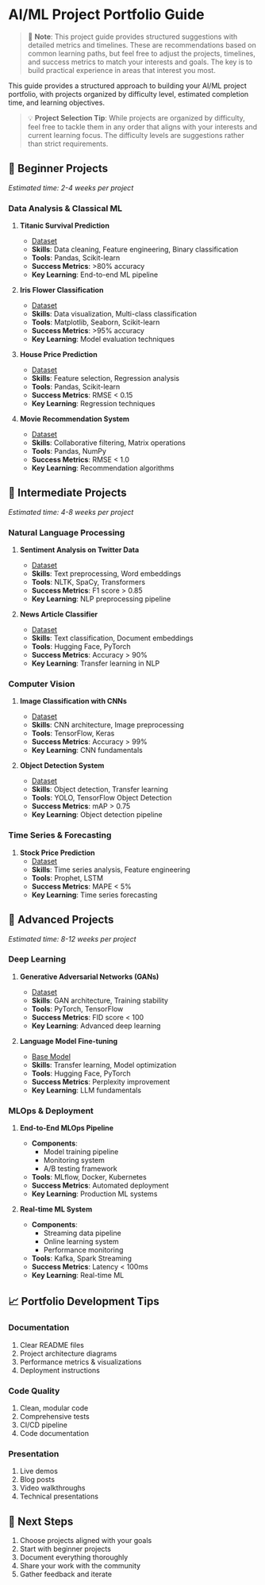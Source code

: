 # AI/ML Project Portfolio Guide

> 📝 **Note**: This project guide provides structured suggestions with detailed metrics and timelines. These are recommendations based on common learning paths, but feel free to adjust the projects, timelines, and success metrics to match your interests and goals. The key is to build practical experience in areas that interest you most.

This guide provides a structured approach to building your AI/ML project portfolio, with projects organized by difficulty level, estimated completion time, and learning objectives.

> 💡 **Project Selection Tip**: While projects are organized by difficulty, feel free to tackle them in any order that aligns with your interests and current learning focus. The difficulty levels are suggestions rather than strict requirements.

## 🌱 Beginner Projects
*Estimated time: 2-4 weeks per project*

### Data Analysis & Classical ML
1. **Titanic Survival Prediction**
   - [Dataset](https://www.kaggle.com/c/titanic)
   - **Skills**: Data cleaning, Feature engineering, Binary classification
   - **Tools**: Pandas, Scikit-learn
   - **Success Metrics**: >80% accuracy
   - **Key Learning**: End-to-end ML pipeline

2. **Iris Flower Classification**
   - [Dataset](https://www.kaggle.com/datasets/uciml/iris)
   - **Skills**: Data visualization, Multi-class classification
   - **Tools**: Matplotlib, Seaborn, Scikit-learn
   - **Success Metrics**: >95% accuracy
   - **Key Learning**: Model evaluation techniques

3. **House Price Prediction**
   - [Dataset](https://www.kaggle.com/c/house-prices-advanced-regression-techniques)
   - **Skills**: Feature selection, Regression analysis
   - **Tools**: Pandas, Scikit-learn
   - **Success Metrics**: RMSE < 0.15
   - **Key Learning**: Regression techniques

4. **Movie Recommendation System**
   - [Dataset](https://www.kaggle.com/datasets/rounakbanik/the-movies-dataset)
   - **Skills**: Collaborative filtering, Matrix operations
   - **Tools**: Pandas, NumPy
   - **Success Metrics**: RMSE < 1.0
   - **Key Learning**: Recommendation algorithms

## 🚀 Intermediate Projects
*Estimated time: 4-8 weeks per project*

### Natural Language Processing
1. **Sentiment Analysis on Twitter Data**
   - [Dataset](https://www.kaggle.com/c/nlp-getting-started)
   - **Skills**: Text preprocessing, Word embeddings
   - **Tools**: NLTK, SpaCy, Transformers
   - **Success Metrics**: F1 score > 0.85
   - **Key Learning**: NLP preprocessing pipeline

2. **News Article Classifier**
   - [Dataset](https://www.kaggle.com/c/learn-ai-bbc)
   - **Skills**: Text classification, Document embeddings
   - **Tools**: Hugging Face, PyTorch
   - **Success Metrics**: Accuracy > 90%
   - **Key Learning**: Transfer learning in NLP

### Computer Vision
1. **Image Classification with CNNs**
   - [Dataset](https://www.kaggle.com/c/digit-recognizer)
   - **Skills**: CNN architecture, Image preprocessing
   - **Tools**: TensorFlow, Keras
   - **Success Metrics**: Accuracy > 99%
   - **Key Learning**: CNN fundamentals

2. **Object Detection System**
   - [Dataset](https://www.kaggle.com/datasets/andrewmvd/face-mask-detection)
   - **Skills**: Object detection, Transfer learning
   - **Tools**: YOLO, TensorFlow Object Detection
   - **Success Metrics**: mAP > 0.75
   - **Key Learning**: Object detection pipeline

### Time Series & Forecasting
1. **Stock Price Prediction**
   - [Dataset](https://www.kaggle.com/c/two-sigma-financial-news)
   - **Skills**: Time series analysis, Feature engineering
   - **Tools**: Prophet, LSTM
   - **Success Metrics**: MAPE < 5%
   - **Key Learning**: Time series forecasting

## 🎯 Advanced Projects
*Estimated time: 8-12 weeks per project*

### Deep Learning
1. **Generative Adversarial Networks (GANs)**
   - [Dataset](https://www.kaggle.com/c/generative-dog-images)
   - **Skills**: GAN architecture, Training stability
   - **Tools**: PyTorch, TensorFlow
   - **Success Metrics**: FID score < 100
   - **Key Learning**: Advanced deep learning

2. **Language Model Fine-tuning**
   - [Base Model](https://huggingface.co/gpt2)
   - **Skills**: Transfer learning, Model optimization
   - **Tools**: Hugging Face, PyTorch
   - **Success Metrics**: Perplexity improvement
   - **Key Learning**: LLM fundamentals

### MLOps & Deployment
1. **End-to-End MLOps Pipeline**
   - **Components**: 
     - Model training pipeline
     - Monitoring system
     - A/B testing framework
   - **Tools**: MLflow, Docker, Kubernetes
   - **Success Metrics**: Automated deployment
   - **Key Learning**: Production ML systems

2. **Real-time ML System**
   - **Components**:
     - Streaming data pipeline
     - Online learning system
     - Performance monitoring
   - **Tools**: Kafka, Spark Streaming
   - **Success Metrics**: Latency < 100ms
   - **Key Learning**: Real-time ML

## 📈 Portfolio Development Tips

### Documentation
1. Clear README files
2. Project architecture diagrams
3. Performance metrics & visualizations
4. Deployment instructions

### Code Quality
1. Clean, modular code
2. Comprehensive tests
3. CI/CD pipeline
4. Code documentation

### Presentation
1. Live demos
2. Blog posts
3. Video walkthroughs
4. Technical presentations

## 🎯 Next Steps
1. Choose projects aligned with your goals
2. Start with beginner projects
3. Document everything thoroughly
4. Share your work with the community
5. Gather feedback and iterate